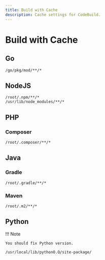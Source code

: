 ```yaml
---
title: Build with Cache
description: Cache settings for CodeBuild.
---
```


# Build with Cache

## Go

```
/go/pkg/mod/**/*
```

## NodeJS

```
/root/.npm/**/*
/usr/lib/node_modules/**/*
```

## PHP

### Composer

```
/root/.composer/**/*
```

## Java

### Gradle

```
/root/.gradle/**/*
```

### Maven

```
/root/.m2/**/*
```

## Python

!!! Note

    You should fix Python version.

```
/usr/local/lib/pythonO.O/site-package/
```